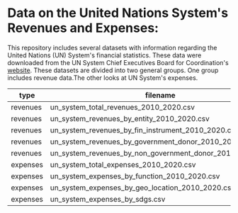 # Data on the United Nations System's Revenues and Expenses:

This repository includes several datasets with information regarding the United Nations (UN) System's financial statistics. These data were downloaded from the UN System Chief Executives Board for Coordination's [website](https://unsceb.org/data-download). These datasets are divided into two general groups. One group includes revenue data.The other looks at UN System's expenses.

|type|filename|
|----------|-----------------------------------------------------------|
|revenues   |un_system_total_revenues_2010_2020.csv|
|revenues   |un_system_revenues_by_entity_2010_2020.csv|
|revenues   |un_system_revenues_by_fin_instrument_2010_2020.csv|
|revenues   |un_system_revenues_by_government_donor_2010_2020.csv|
|revenues   |un_system_revenues_by_non_government_donor_2010_2020.csv|
|expenses  |un_system_total_expenses_2010_2020.csv|
|expenses  |un_system_expenses_by_function_2010_2020.csv|
|expenses  |un_system_expenses_by_geo_location_2010_2020.csv|
|expenses  |un_system_expenses_by_sdgs.csv|
